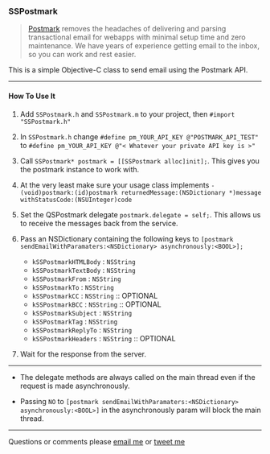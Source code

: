 ### SSPostmark

> [Postmark](http://postmarkapp.com/) removes the headaches of delivering and parsing transactional email for webapps with minimal setup time and zero maintenance. We have years of experience getting email to the inbox, so you can work and rest easier.

This is a simple Objective-C class to send email using the Postmark API.

***

#### How To Use It

1. Add `SSPostmark.h` and `SSPostmark.m` to your project, then `#import "SSPostmark.h"`

2. In `SSPostmark.h` change `#define pm_YOUR_API_KEY @"POSTMARK_API_TEST"` to `#define pm_YOUR_API_KEY @"< Whatever your private API key is >"`

3. Call `SSPostmark* postmark = [[SSPostmark alloc]init];`.  This gives you the postmark instance to work with.

4. At the very least make sure your usage class implements `-(void)postmark:(id)postmark returnedMessage:(NSDictionary *)message withStatusCode:(NSUInteger)code`

5. Set the QSPostmark delegate `postmark.delegate = self;`.  This allows us to receive the messages back from the service.

6. Pass an NSDictionary containing the following keys to `[postmark sendEmailWithParamaters:<NSDictionary> asynchronously:<BOOL>];`
	- `kSSPostmarkHTMLBody` : `NSString`
	- `kSSPostmarkTextBody` : `NSString`
	- `kSSPostmarkFrom` : `NSString`
	- `kSSPostmarkTo` : `NSString`
	- `kSSPostmarkCC` : `NSString` :: OPTIONAL
	- `kSSPostmarkBCC` : `NSString` :: OPTIONAL
	- `kSSPostmarkSubject` : `NSString`
	- `kSSPostmarkTag` : `NSString`
	- `kSSPostmarkReplyTo` : `NSString`
	- `kSSPostmarkHeaders` : `NSString` :: OPTIONAL
	
7. Wait for the response from the server.

***

- The delegate methods are always called on the main thread even if the request is made asynchronously.

- Passing `NO` to `[postmark sendEmailWithParamaters:<NSDictionary> asynchronously:<BOOL>]` in the asynchronously param will block the main thread.

***

Questions or comments please [email me](mailto:ss@schipp.co) or [tweet me](http://twitter.com/skylarsch)